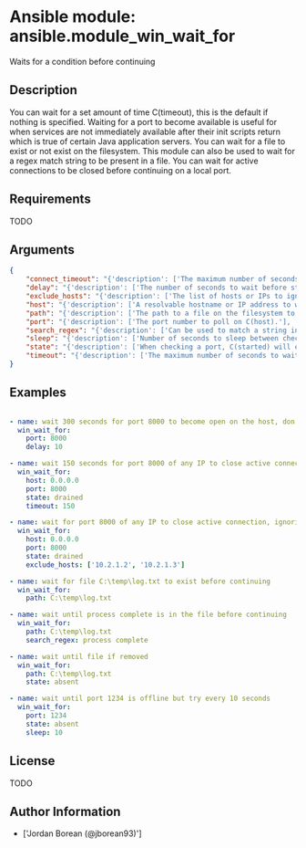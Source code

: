 # Ansible module: ansible.module_win_wait_for


Waits for a condition before continuing

## Description

You can wait for a set amount of time C(timeout), this is the default if nothing is specified.
Waiting for a port to become available is useful for when services are not immediately available after their init scripts return which is true of certain Java application servers.
You can wait for a file to exist or not exist on the filesystem.
This module can also be used to wait for a regex match string to be present in a file.
You can wait for active connections to be closed before continuing on a local port.

## Requirements

TODO

## Arguments

``` json
{
    "connect_timeout": "{'description': ['The maximum number of seconds to wait for a connection to happen before closing and retrying.'], 'type': 'int', 'default': 5}",
    "delay": "{'description': ['The number of seconds to wait before starting to poll.'], 'type': 'int'}",
    "exclude_hosts": "{'description': ['The list of hosts or IPs to ignore when looking for active TCP connections when C(state=drained).'], 'type': 'list'}",
    "host": "{'description': ['A resolvable hostname or IP address to wait for.', "If C(state=drained) then it will only check for connections on the IP specified, you can use '0.0.0.0' to use all host IPs."], 'default': '127.0.0.1'}",
    "path": "{'description': ['The path to a file on the filesystem to check.', 'If C(state) is present or started then it will wait until the file exists.', 'If C(state) is absent then it will wait until the file does not exist.'], 'type': 'path'}",
    "port": "{'description': ['The port number to poll on C(host).'], 'type': 'int'}",
    "search_regex": "{'description': ['Can be used to match a string in a file.', 'If C(state) is present or started then it will wait until the regex matches.', 'If C(state) is absent then it will wait until the regex does not match.', 'Defaults to a multiline regex.']}",
    "sleep": "{'description': ['Number of seconds to sleep between checks.'], 'type': 'int', 'default': 1}",
    "state": "{'description': ['When checking a port, C(started) will ensure the port is open, C(stopped) will check that is it closed and C(drained) will check for active connections.', 'When checking for a file or a search string C(present) or C(started) will ensure that the file or string is present, C(absent) will check that the file or search string is absent or removed.'], 'default': 'started', 'choices': ['absent', 'drained', 'present', 'started', 'stopped']}",
    "timeout": "{'description': ['The maximum number of seconds to wait for.'], 'type': 'int', 'default': 300}",
}
```

## Examples


``` yaml

- name: wait 300 seconds for port 8000 to become open on the host, don't start checking for 10 seconds
  win_wait_for:
    port: 8000
    delay: 10

- name: wait 150 seconds for port 8000 of any IP to close active connections
  win_wait_for:
    host: 0.0.0.0
    port: 8000
    state: drained
    timeout: 150

- name: wait for port 8000 of any IP to close active connection, ignoring certain hosts
  win_wait_for:
    host: 0.0.0.0
    port: 8000
    state: drained
    exclude_hosts: ['10.2.1.2', '10.2.1.3']

- name: wait for file C:\temp\log.txt to exist before continuing
  win_wait_for:
    path: C:\temp\log.txt

- name: wait until process complete is in the file before continuing
  win_wait_for:
    path: C:\temp\log.txt
    search_regex: process complete

- name: wait until file if removed
  win_wait_for:
    path: C:\temp\log.txt
    state: absent

- name: wait until port 1234 is offline but try every 10 seconds
  win_wait_for:
    port: 1234
    state: absent
    sleep: 10

```

## License

TODO

## Author Information
  - ['Jordan Borean (@jborean93)']
